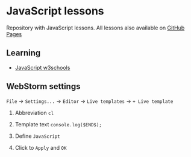 # JavaScript lessons

Repository  with JavaScript lessons. All lessons also available on [GitHub Pages](https://greeflas.github.io/javascript-lessons/)

Learning
--------

* [JavaScript w3schools](https://www.w3schools.com/js/default.asp)

WebStorm settings
-----------------

`File` -> `Settings...` -> `Editor` -> `Live templates` -> `+ Live template`

1. Abbreviation `cl`

2. Template text `console.log($END$);`

3. Define `JavaScript`

4. Click to `Apply` and `OK`
